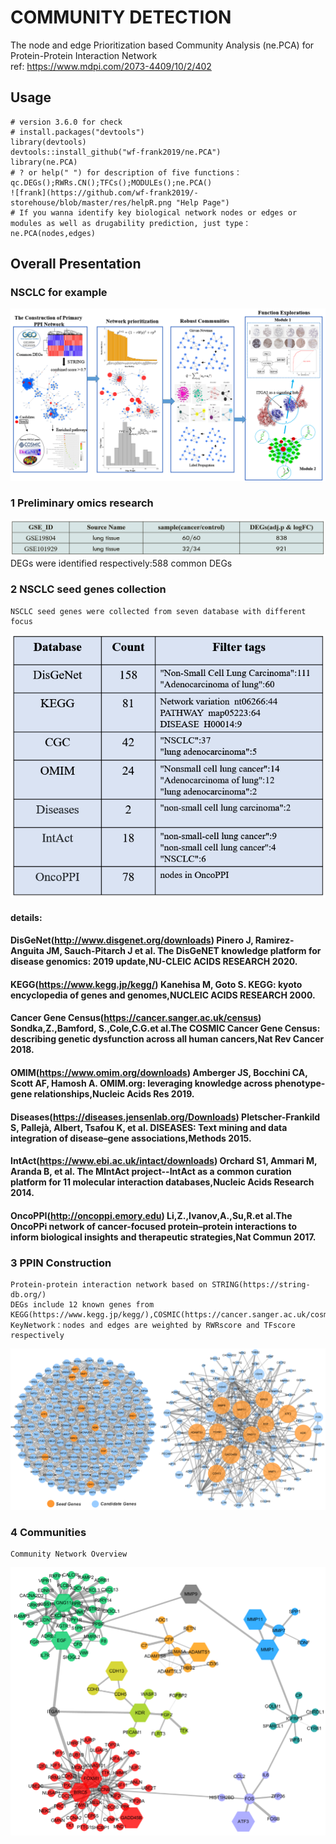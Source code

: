 # COMMUNITY DETECTION
The node and edge Prioritization based Community Analysis (ne.PCA) for Protein-Protein Interaction Network<br>
ref: https://www.mdpi.com/2073-4409/10/2/402

##  Usage
	# version 3.6.0 for check
	# install.packages("devtools")
	library(devtools)
	devtools::install_github("wf-frank2019/ne.PCA")
	library(ne.PCA)
	# ? or help(" ") for description of five functions：qc.DEGs();RWRs.CN();TFCs();MODULEs();ne.PCA()
	![frank](https://github.com/wf-frank2019/-storehouse/blob/master/res/helpR.png "Help Page")
	# If you wanna identify key biological network nodes or edges or modules as well as drugability prediction, just type：
	ne.PCA(nodes,edges)

##  Overall Presentation
### NSCLC for example
   ![frank](https://github.com/wf-frank2019/-storehouse/blob/master/res/overview.PNG "Outline")
   
### 1 Preliminary omics research
   ![frank](https://github.com/wf-frank2019/-storehouse/blob/master/res/GSE.PNG "Microarray")
        DEGs were identified respectively:588 common DEGs

### 2 NSCLC seed genes collection
	NSCLC seed genes were collected from seven database with different focus
   ![frank](https://github.com/wf-frank2019/-storehouse/blob/master/res/seeds.PNG "Seeds")
#### details:
#### DisGeNet(http://www.disgenet.org/downloads) Pinero J, Ramirez-Anguita JM, Sauch-Pitarch J et al. The DisGeNET knowledge platform for disease genomics: 2019 update,NU-CLEIC ACIDS RESEARCH 2020.
#### KEGG(https://www.kegg.jp/kegg/)   Kanehisa M, Goto S. KEGG: kyoto encyclopedia of genes and genomes,NUCLEIC ACIDS RESEARCH 2000.
#### Cancer Gene Census(https://cancer.sanger.ac.uk/census) Sondka,Z.,Bamford, S.,Cole,C.G.et al.The COSMIC Cancer Gene Census: describing genetic dysfunction across all human cancers,Nat Rev Cancer 2018.
#### OMIM(https://www.omim.org/downloads)  Amberger JS, Bocchini CA, Scott AF, Hamosh A. OMIM.org: leveraging knowledge across phenotype-gene relationships,Nucleic Acids Res 2019.
#### Diseases(https://diseases.jensenlab.org/Downloads) Pletscher-Frankild S, Pallejà, Albert, Tsafou K, et al. DISEASES: Text mining and data integration of disease–gene associations,Methods 2015.
#### IntAct(https://www.ebi.ac.uk/intact/downloads) Orchard S1, Ammari M, Aranda B, et al. The MIntAct project--IntAct as a common curation platform for 11 molecular interaction databases,Nucleic Acids Research 2014.
#### OncoPPI(http://oncoppi.emory.edu) Li,Z.,Ivanov,A.,Su,R.et al.The OncoPPi network of cancer-focused protein–protein interactions to inform biological insights and therapeutic strategies,Nat Commun 2017.
	
### 3 PPIN Construction
	Protein-protein interaction network based on STRING(https://string-db.org/)
   	DEGs include 12 known genes from KEGG(https://www.kegg.jp/kegg/),COSMIC(https://cancer.sanger.ac.uk/cosmic/),DisGenet(https://www.disgenet.org/)
	KeyNetwork：nodes and edges are weighted by RWRscore and TFscore respectively
   ![frank](https://github.com/wf-frank2019/-storehouse/blob/master/res/git2.PNG "PPN_WCN")

### 4 Communities
	Community Network Overview
   ![frank](https://github.com/wf-frank2019/-storehouse/blob/master/res/community.PNG "Module")


